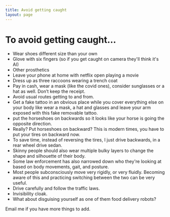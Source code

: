 ```yaml
---
title: Avoid getting caught
layout: page
---
```


# To avoid getting caught...

- Wear shoes different size than your own
- Glove with six fingers (so if you get caught on camera they'll think it's AI)
- Other prosthetics
- Leave your phone at home with netflix open playing a movie
- Dress up as three raccoons wearing a trench coat 
- Pay in cash, wear a mask (like the covid ones), consider sunglasses or a hat as well. Don’t keep the receipt.
- Avoid usual routes getting to and from.
- Get a fake tattoo in an obvious place while you cover everything else on your body like wear a mask, a hat and glasses and leave your arm exposed with this fake removable tattoo.
- put the horseshoes on backwards so it looks like your horse is going the opposite direction.
- Really? Put horseshoes on backward? This is modern times, you have to put your tires on backward now.
- To save time, instead of reversing the tires, I just drive backwards, in a rear wheel drive sedan.
- Skinny people should also wear multiple bulky layers to change the shape and silhouette of their body.
- Some law enforcement has also narrowed down who they're looking at based on body movements, gait, and posture.
- Most people subconsciously move very rigidly, or very fluidly. Becoming aware of this and practicing switching between the two can be very useful.
- Drive carefully and follow the traffic laws.
- Invisibility cloak.
- What about disguising yourself as one of them food delivery robots?

Email me if you have more things to add.
